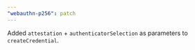 ```yaml
---
"webauthn-p256": patch
---
```


Added `attestation` + `authenticatorSelection` as parameters to `createCredential`.
